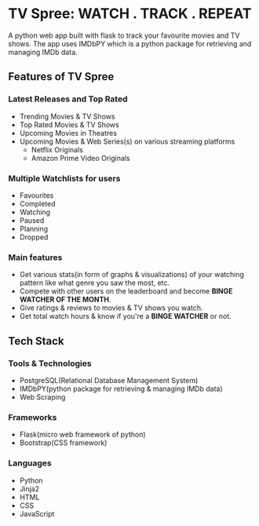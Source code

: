 # TV Spree: WATCH . TRACK . REPEAT

A python web app built with flask to track your favourite movies and TV shows. The app uses IMDbPY which is a python package for retrieving and managing IMDb data.

## Features of TV Spree
### Latest Releases and Top Rated
- Trending Movies & TV Shows
- Top Rated Movies & TV Shows
- Upcoming Movies in Theatres
- Upcoming Movies & Web Series(s) on various streaming platforms
  * Netflix Originals
  * Amazon Prime Video Originals

### Multiple Watchlists for users
- Favourites
- Completed
- Watching
- Paused
- Planning
- Dropped

### Main features
- Get various stats(in form of graphs & visualizations) of your watching pattern like what genre you saw the most, etc.
- Compete with other users on the leaderboard and become **BINGE WATCHER OF THE MONTH**.
- Give ratings & reviews to movies & TV shows you watch.
- Get total watch hours & know if you're a **BINGE WATCHER** or not.

## Tech Stack
### Tools & Technologies
- PostgreSQL(Relational Database Management System)
- IMDbPY(python package for retrieving & managing IMDb data)
- Web Scraping

### Frameworks
- Flask(micro web framework of python)
- Bootstrap(CSS framework)

### Languages
- Python
- Jinja2
- HTML
- CSS
- JavaScript
